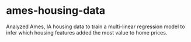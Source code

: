 # ames-housing-data
Analyzed Ames, IA housing data to train a multi-linear regression model to infer which housing features added the most value to home prices.
